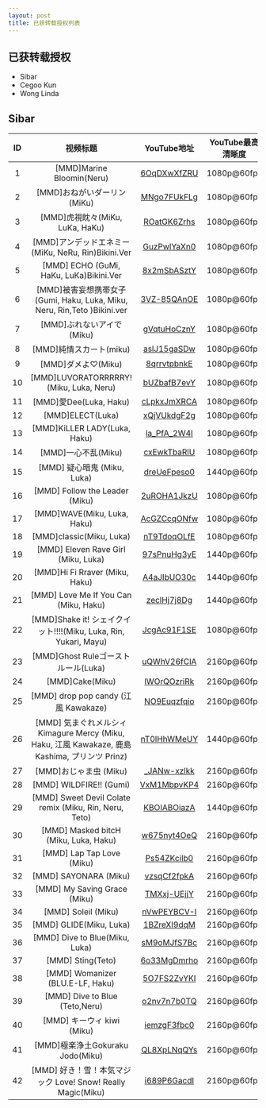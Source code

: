 ```yaml
---
layout: post
title: 已获转载授权列表
---
```


已获转载授权
---
+ Sibar
+ Cegoo Kun
+ Wong Linda

Sibar
---
|ID|视频标题|YouTube地址|YouTube最高清晰度|bilibili地址|
|:---:|:---:|:---:|:---:|:---:|
|1|[MMD]Marine Bloomin(Neru)|[6OqDXwXfZRU](https://youtu.be/6OqDXwXfZRU)|1080p@60fps|---|
|2|[MMD]おねがいダーリン(MiKu)|[MNgo7FUkFLg](https://youtu.be/MNgo7FUkFLg)|1080p@60fps|---|
|3|[MMD]虎視眈々(MiKu, LuKa, HaKu)|[ROatGK6Zrhs](https://youtu.be/ROatGK6Zrhs)|1080p@60fps|---|
|4|[MMD]アンデッドエネミー(MiKu, NeRu, Rin)Bikini.Ver|[GuzPwlYaXn0](https://youtu.be/GuzPwlYaXn0)|1080p@60fps|---|
|5|[MMD] ECHO (GuMi, HaKu, LuKa)Bikini.Ver|[8x2mSbASztY](https://youtu.be/8x2mSbASztY)|1080p@60fps|---|
|6|[MMD]被害妄想携帯女子 (Gumi, Haku, Luka, Miku, Neru, Rin,Teto )Bikini.ver|[3VZ-85QAnOE](https://youtu.be/3VZ-85QAnOE)|1080p@60fps|---|
|7|[MMD]ぶれないアイで(Miku)|[gVqtuHoCznY](https://youtu.be/gVqtuHoCznY)|1080p@60fps|---|
|8|[MMD]純情スカート(miku)|[aslJ15gaSDw](https://youtu.be/aslJ15gaSDw)|1080p@60fps|---|
|9|[MMD]ダメよ♡(Miku)|[8qrrvtpbnkE](https://youtu.be/8qrrvtpbnkE)|1080p@60fps|---|
|10|[MMD]LUVORATORRRRRY!(Miku, Luka, Neru)|[bUZbafB7evY](https://youtu.be/bUZbafB7evY)|1080p@60fps|---|
|11|[MMD]愛Dee(Luka, Haku)|[cLpkxJmXRCA](https://youtu.be/cLpkxJmXRCA)|1080p@60fps|---|
|12|[MMD]ELECT(Luka)|[xQjVUkdgF2g](https://youtu.be/xQjVUkdgF2g)|1080p@60fps|---|
|13|[MMD]KiLLER LADY(Luka, Haku)|[la_PfA_2W4I](https://youtu.be/la_PfA_2W4I)|1080p@60fps|---|
|14|[MMD]一心不乱(Miku)|[cxEwkTbaRlU](https://youtu.be/cxEwkTbaRlU)|1080p@60fps|---|
|15|[MMD] 疑心暗鬼 (Miku, Luka)|[dreUeFpeso0](https://youtu.be/dreUeFpeso0)|1440p@60fps|---|
|16|[MMD] Follow the Leader (Miku)|[2uROHA1JkzU](https://youtu.be/2uROHA1JkzU)|1080p@60fps|---|
|17|[MMD]WAVE(Miku, Luka, Haku)|[AcGZCcqONfw](https://youtu.be/AcGZCcqONfw)|1080p@60fps|---|
|18|[MMD]classic(Miku, Luka)|[nT9TdoqOLfE](https://youtu.be/nT9TdoqOLfE)|1080p@60fps|---|
|19|[MMD] Eleven Rave Girl (Miku, Luka)|[97sPnuHg3yE](https://youtu.be/97sPnuHg3yE)|1440p@60fps|---|
|20|[MMD]Hi Fi Rraver (Miku, Haku)|[A4aJIbUO30c](https://youtu.be/A4aJIbUO30c)|1440p@60fps|---|
|21|[MMD] Love Me If You Can (Miku, Haku)|[zeclHj7j8Dg](https://youtu.be/zeclHj7j8Dg)|1440p@60fps|
|22|[MMD]Shake it! シェイクイット!!!!(Miku, Luka, Rin, Yukari, Mayu)|[JcgAc91F1SE](https://youtu.be/JcgAc91F1SE)|1080p@60fps|---|
|23|[MMD]Ghost Ruleゴーストルール(Luka)|[uQWhV26fClA](https://youtu.be/uQWhV26fClA)|2160p@60fps|---|
|24|[MMD]Cake(Miku)|[lWOrQOzriRk](https://youtu.be/lWOrQOzriRk)|2160p@60fps|---|
|25|[MMD] drop pop candy (江風 Kawakaze)|[NO9Euqzfqio](https://youtu.be/NO9Euqzfqio)|2160p@60fps|---|
|26|[MMD] 気まぐれメルシィKimagure Mercy (Miku, Haku, 江風 Kawakaze, 鹿島 Kashima, プリンツ Prinz)|[nT0lHhWMeUY](https://youtu.be/nT0lHhWMeUY)|1440p@60fps|---|
|27|[MMD]おじゃま虫 (Miku)|[_JANw-xzlkk](https://youtu.be/_JANw-xzlkk)|2160p@60fps|---|
|28|[MMD] WILDFIRE!! (Gumi)|[VxM1MbpvKP4](https://youtu.be/VxM1MbpvKP4)|2160p@60fps|---|
|29|[MMD] Sweet Devil Colate remix (Miku, Rin, Neru, Teto)|[KBOIABOiazA](https://www.youtube.com/watch?v=KBOIABOiazA)|1440p@60fps|---|
|30|[MMD] Masked bitcH (Miku, Luka, Haku)|[w675nyt4OeQ](https://www.youtube.com/watch?v=w675nyt4OeQ)|2160p@60fps|---|
|31|[MMD] Lap Tap Love (Miku)|[Ps54ZKcilb0](https://www.youtube.com/watch?v=Ps54ZKcilb0)|2160p@60fps|---|
|32|[MMD] SAYONARA (Miku)|[vzsqCf2fpkA](https://www.youtube.com/watch?v=vzsqCf2fpkA)|2160p@60fps|---|
|33|[MMD] My Saving Grace (Miku)|[TMXxj-UEjjY](https://www.youtube.com/watch?v=TMXxj-UEjjY)|2160p@60fps|---|
|34|[MMD] Soleil (Miku)|[nVwPEYBCV-I](https://www.youtube.com/watch?v=nVwPEYBCV-I)|2160p@60fps|---|
|35|[MMD] GLIDE(Miku, Luka)|[1BZreXI9dqM](https://www.youtube.com/watch?v=1BZreXI9dqM)|2160p@60fps|---|
|36|[MMD] Dive to Blue(Miku, Luka)|[sM9oMJfS7Bc](https://www.youtube.com/watch?v=sM9oMJfS7Bc)|2160p@60fps|---|
|37|[MMD] Sting(Teto)|[6o33MgDmrho](https://www.youtube.com/watch?v=6o33MgDmrho)|2160p@60fps|---|
|38|[MMD] Womanizer (BLU.E-LF, Haku)|[5O7FS2ZvYKI](https://www.youtube.com/watch?v=5O7FS2ZvYKI)|2160p@60fps|---|
|39|[MMD] Dive to Blue (Teto,Neru)|[o2nv7n7b0TQ](https://www.youtube.com/watch?v=o2nv7n7b0TQ)|2160p@60fps|---|
|40|[MMD] キーウィ kiwi (Miku)|[iemzgF3fbc0](https://www.youtube.com/watch?v=iemzgF3fbc0)|2160p@60fps|---|
|41|[MMD]極楽浄土Gokuraku Jodo(Miku)|[QL8XpLNqQYs](https://www.youtube.com/watch?v=QL8XpLNqQYs)|2160p@60fps|---|
|42|[MMD] 好き！雪！本気マジック Love! Snow! Really Magic(Miku)|[i689P6GacdI](https://www.youtube.com/watch?v=i689P6GacdI)|2160p@60fps|---|